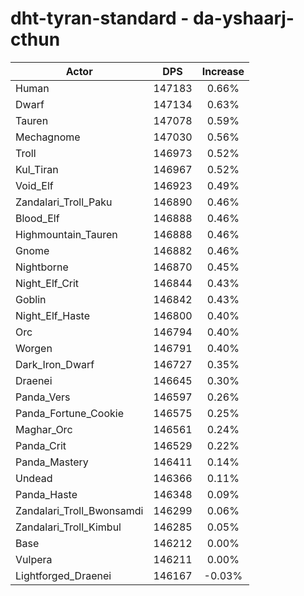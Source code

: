 # dht-tyran-standard - da-yshaarj-cthun
| Actor | DPS | Increase |
|---|:---:|:---:|
|Human|147183|0.66%|
|Dwarf|147134|0.63%|
|Tauren|147078|0.59%|
|Mechagnome|147030|0.56%|
|Troll|146973|0.52%|
|Kul_Tiran|146967|0.52%|
|Void_Elf|146923|0.49%|
|Zandalari_Troll_Paku|146890|0.46%|
|Blood_Elf|146888|0.46%|
|Highmountain_Tauren|146888|0.46%|
|Gnome|146882|0.46%|
|Nightborne|146870|0.45%|
|Night_Elf_Crit|146844|0.43%|
|Goblin|146842|0.43%|
|Night_Elf_Haste|146800|0.40%|
|Orc|146794|0.40%|
|Worgen|146791|0.40%|
|Dark_Iron_Dwarf|146727|0.35%|
|Draenei|146645|0.30%|
|Panda_Vers|146597|0.26%|
|Panda_Fortune_Cookie|146575|0.25%|
|Maghar_Orc|146561|0.24%|
|Panda_Crit|146529|0.22%|
|Panda_Mastery|146411|0.14%|
|Undead|146366|0.11%|
|Panda_Haste|146348|0.09%|
|Zandalari_Troll_Bwonsamdi|146299|0.06%|
|Zandalari_Troll_Kimbul|146285|0.05%|
|Base|146212|0.00%|
|Vulpera|146211|0.00%|
|Lightforged_Draenei|146167|-0.03%|

